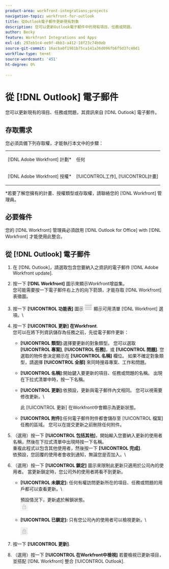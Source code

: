 ```yaml
---
product-area: workfront-integrations;projects
navigation-topic: workfront-for-outlook
title: 從Outlook電子郵件更新現有對象
description: 您可以更新Outlook電子郵件中的現有項目、任務或問題。
author: Becky
feature: Workfront Integrations and Apps
exl-id: 297eb1c4-ee9f-4bb3-a412-18f23c74b0eb
source-git-commit: 16acba0f1981b75ca141a36d096fb6f5d37c40d1
workflow-type: tm+mt
source-wordcount: '451'
ht-degree: 0%

---
```


# 從 [!DNL Outlook] 電子郵件

您可以更新現有的項目、任務或問題，其資訊來自 [!DNL Outlook] 電子郵件。

## 存取需求

您必須具備下列存取權，才能執行本文中的步驟：

<table style="table-layout:auto"> 
 <col> 
 <col> 
 <tbody> 
  <tr> 
   <td role="rowheader">[!DNL Adobe Workfront] 計劃*</td> 
   <td> <p>任何</p> </td> 
  </tr> 
  <tr> 
   <td role="rowheader">[!DNL Adobe Workfront] 授權*</td> 
   <td> <p>[!UICONTROL工作], [!UICONTROL計畫]</p> </td> 
  </tr> 
 </tbody> 
</table>

&#42;若要了解您擁有的計畫、授權類型或存取權，請聯絡您的 [!DNL Workfront] 管理員。

## 必要條件

您的 [!DNL Workfront] 管理員必須啟用 [!DNL Outlook for Office] with [!DNL Workfront] 才能使用此整合。

## 從 [!DNL Outlook] 電子郵件

1. 在 [!DNL Outlook]，請選取包含您要納入之資訊的電子郵件 [!DNL Adobe Workfront update].
1. 按一下 **[!DNL Workfront]** 圖示來顯示Workfront增益集。\
   您可能需要按一下電子郵件右上方的向下箭頭，才能存取 [!DNL Workfront] 表徵圖。

1. 按一下 **[!UICONTROL 功能表]** 圖示 ![o365_addin_menu_icon.png](assets/o365-addin-menu2-icon.png) 顯示可用清單 [!DNL Workfront] 選項。\


1. 按一下 **[!UICONTROL 更新] 在Workfront**.\
   您可以在將下列資訊儲存為任務之前，先從電子郵件更新：

   * **[!UICONTROL 類型]**:選擇要更新的對象類型。 您可以選取 **[!UICONTROL 專案]**, **[!UICONTROL 任務]**，或 **[!UICONTROL 問題]**. 您選取的物件會決定顯示在 **[!UICONTROL 名稱]** 欄位。 如果不確定對象類型，請選擇 **[!UICONTROL 全部]** 來同時搜尋專案、工作和問題。

   * **[!UICONTROL 名稱]**:開始鍵入要更新的項目、任務或問題的名稱。 出現在下拉式清單中時，按一下名稱。
   * **[!UICONTROL 更新]**:依預設，更新與電子郵件內文相同。 您可以視需要修改更新。\

      此 [!UICONTROL 更新] 在Workfront中會顯示為更新狀態。

   * **[!UICONTROL 附件]**:任何電子郵件附件都會儲存至 [!UICONTROL 檔案] 任務的區域。 您可以在提交更新之前刪除任何附件。

1. （選用）按一下 **[!UICONTROL 包括其他]**，開始輸入您要納入更新的使用者名稱，然後在下拉式清單中出現時按一下名稱。\
   重複此程式以包含其他使用者，然後按一下 **[!UICONTROL 完成]**.\
   依預設，您回覆的使用者會收到通知，無論您是否加入。\

1. （選用）按一下 **[!UICONTROL 鎖定]** 圖示來限制此更新只適用於公司內的使用者。 當更新鎖定時，您公司外的使用者將看不到更新。

   * **[!UICONTROL 未鎖定]:** 任何有權訪問更新所在的項目、任務或問題的用戶都可以查看更新。\

      預設情況下，更新處於解鎖狀態。\
      ![o365_addin_unlock.png](assets/o365-addin-unlock.png)

   * **[!UICONTROL 已鎖定]:** 只有您公司內的使用者可以檢視更新。\

      ![o365_addin_lock.png](assets/o365-addin-lock.png)

1. 按一下 **[!UICONTROL 更新]**.
1. （選用）按一下 **[!UICONTROL 在Workfront中檢視]** 若要檢視已更新項目，並搭配 [!DNL Workfront] 整合 [!UICONTROL Outlook].
